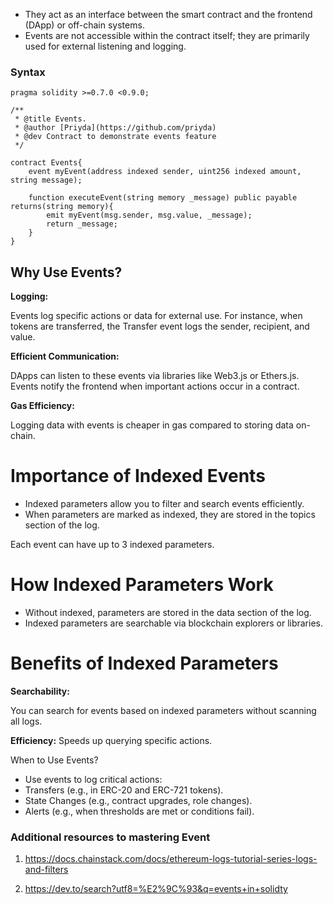 - They act as an interface between the smart contract and the frontend (DApp) or off-chain systems.
- Events are not accessible within the contract itself; they are primarily used for external listening and logging.

### Syntax
```solidity
pragma solidity >=0.7.0 <0.9.0;

/**
 * @title Events.
 * @author [Priyda](https://github.com/priyda)
 * @dev Contract to demonstrate events feature
 */
 
contract Events{
    event myEvent(address indexed sender, uint256 indexed amount, string message);
    
    function executeEvent(string memory _message) public payable returns(string memory){
        emit myEvent(msg.sender, msg.value, _message);
        return _message;
    }
}
```
## Why Use Events?

**Logging:**

Events log specific actions or data for external use.
For instance, when tokens are transferred, the Transfer event logs the sender, recipient, and value.

**Efficient Communication:**

DApps can listen to these events via libraries like Web3.js or Ethers.js.
Events notify the frontend when important actions occur in a contract.

**Gas Efficiency:**

Logging data with events is cheaper in gas compared to storing data on-chain.

# Importance of Indexed Events

- Indexed parameters allow you to filter and search events efficiently.
- When parameters are marked as indexed, they are stored in the topics section of the log.

Each event can have up to 3 indexed parameters.

# How Indexed Parameters Work
- Without indexed, parameters are stored in the data section of the log.
- Indexed parameters are searchable via blockchain explorers or libraries.

# Benefits of Indexed Parameters

**Searchability:**

You can search for events based on indexed parameters without scanning all logs.

**Efficiency:**
Speeds up querying specific actions.

When to Use Events?

- Use events to log critical actions:
- Transfers (e.g., in ERC-20 and ERC-721 tokens).
- State Changes (e.g., contract upgrades, role changes).
- Alerts (e.g., when thresholds are met or conditions fail).

### Additional resources to mastering Event
1. https://docs.chainstack.com/docs/ethereum-logs-tutorial-series-logs-and-filters

2. https://dev.to/search?utf8=%E2%9C%93&q=events+in+solidty

